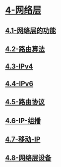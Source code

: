 # [4-网络层](./README.md)

## [4.1-网络层的功能](./4.1-网络层的功能/README.md)

## [4.2-路由算法](./4.2-路由算法/README.md)

## [4.3-IPv4](./4.3-IPv4/README.md)

## [4.4-IPv6](./4.4-IPv6/README.md)

## [4.5-路由协议](./4.5-路由协议/README.md)

## [4.6-IP-组播](./4.6-IP-组播/README.md)

## [4.7-移动-IP](./4.7-移动-IP/README.md)

## [4.8-网络层设备](./4.8-网络层设备/README.md)